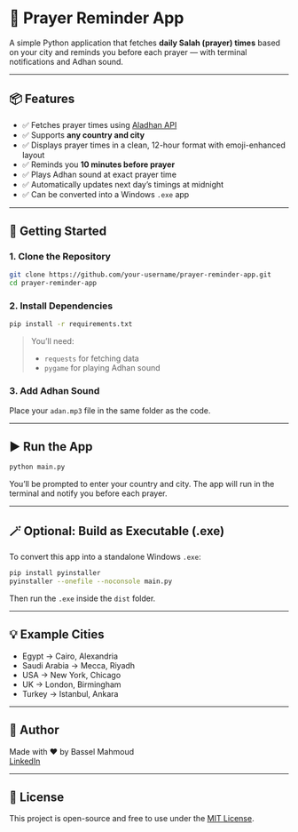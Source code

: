 # 🕌 Prayer Reminder App

A simple Python application that fetches **daily Salah (prayer) times** based on your city and reminds you before each prayer — with terminal notifications and Adhan sound.

---

## 📦 Features

- ✅ Fetches prayer times using [Aladhan API](https://aladhan.com/prayer-times-api)
- ✅ Supports **any country and city**
- ✅ Displays prayer times in a clean, 12-hour format with emoji-enhanced layout
- ✅ Reminds you **10 minutes before prayer**
- ✅ Plays Adhan sound at exact prayer time
- ✅ Automatically updates next day’s timings at midnight
- ✅ Can be converted into a Windows `.exe` app

---

## 🚀 Getting Started

### 1. Clone the Repository

```bash
git clone https://github.com/your-username/prayer-reminder-app.git
cd prayer-reminder-app
```

### 2. Install Dependencies

```bash
pip install -r requirements.txt
```

> You’ll need:
> - `requests` for fetching data
> - `pygame` for playing Adhan sound

### 3. Add Adhan Sound

Place your `adan.mp3` file in the same folder as the code.

---

## ▶️ Run the App

```bash
python main.py
```

You’ll be prompted to enter your country and city. The app will run in the terminal and notify you before each prayer.

---

## 🪄 Optional: Build as Executable (.exe)

To convert this app into a standalone Windows `.exe`:

```bash
pip install pyinstaller
pyinstaller --onefile --noconsole main.py
```

Then run the `.exe` inside the `dist` folder.

---

## 💡 Example Cities

- Egypt → Cairo, Alexandria
- Saudi Arabia → Mecca, Riyadh
- USA → New York, Chicago
- UK → London, Birmingham
- Turkey → Istanbul, Ankara

---

## 🙏 Author

Made with ❤️ by Bassel Mahmoud  
[LinkedIn](https://www.linkedin.com/in/bassel-mahmoud12/) 

---

## 📜 License

This project is open-source and free to use under the [MIT License](LICENSE).
